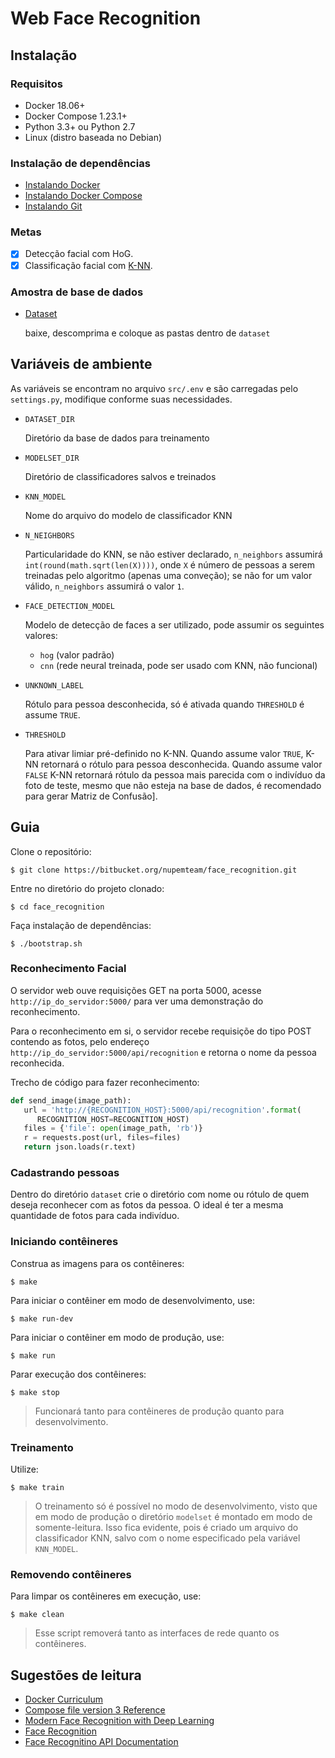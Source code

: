 # Web Face Recognition

## Instalação

### Requisitos

* Docker 18.06+
* Docker Compose 1.23.1+
* Python 3.3+ ou Python 2.7
* Linux (distro baseada no Debian)

### Instalação de dependências

* [Instalando Docker](https://docs.docker.com/v17.12/install/)
* [Instalando Docker Compose](https://docs.docker.com/v17.09/compose/install/)
* [Instalando Git](https://git-scm.com/book/pt-br/v1/Primeiros-passos-Instalando-Git)

### Metas

* [x] Detecção facial com HoG.
* [x] Classificação facial com [K-NN](www.computacaointeligente.com.br/algoritmos/knn-k-vizinhos-mais-proximos/).

### Amostra de base de dados

* [Dataset](https://drive.google.com/drive/folders/1QcVSeMT2tGXO-oMZkyBhuDGqBgmXRBmh?usp=sharing)
  
    baixe, descomprima e coloque as pastas dentro de `dataset`

## Variáveis de ambiente

As variáveis se encontram no arquivo `src/.env` e são carregadas pelo `settings.py`, modifique conforme suas necessidades.

* `DATASET_DIR`
  
   Diretório da base de dados para treinamento

* `MODELSET_DIR`
  
   Diretório de classificadores salvos e treinados

* `KNN_MODEL`
  
  Nome do arquivo do modelo de classificador KNN

* `N_NEIGHBORS`
  
  Particularidade do KNN, se não estiver declarado, `n_neighbors` assumirá
  `int(round(math.sqrt(len(X))))`, onde `X` é número de pessoas a serem treinadas pelo algoritmo (apenas uma conveção);
se não for um valor válido, `n_neighbors` assumirá
o valor `1`.

* `FACE_DETECTION_MODEL`
  
  Modelo de detecção de faces a ser utilizado, pode assumir os seguintes valores:
  * `hog` (valor padrão)
  * `cnn` (rede neural treinada, pode ser usado com KNN, não funcional)

* `UNKNOWN_LABEL`
  
  Rótulo para pessoa desconhecida, só é ativada quando `THRESHOLD` é assume `TRUE`.

* `THRESHOLD`
  
  Para ativar limiar pré-definido no K-NN. Quando assume valor `TRUE`, K-NN retornará o rótulo para pessoa desconhecida. Quando assume valor `FALSE` K-NN retornará rótulo da pessoa mais parecida com o indivíduo da foto de teste, mesmo que não esteja na base de dados, é recomendado para gerar Matriz de Confusão].

## Guia

Clone o repositório:

```console
$ git clone https://bitbucket.org/nupemteam/face_recognition.git
```

Entre no diretório do projeto clonado:

```console
$ cd face_recognition
```

Faça instalação de dependências:

```console
$ ./bootstrap.sh
```

### Reconhecimento Facial

O servidor web ouve requisições GET na porta 5000, acesse `http://ip_do_servidor:5000/` para ver uma
demonstração do reconhecimento.

Para o reconhecimento em si, o servidor recebe requisiçõe do tipo POST contendo as fotos, pelo endereço `http://ip_do_servidor:5000/api/recognition` e retorna o nome da pessoa reconhecida.

Trecho de código para fazer reconhecimento:

```python
def send_image(image_path):
   url = 'http://{RECOGNITION_HOST}:5000/api/recognition'.format(
      RECOGNITION_HOST=RECOGNITION_HOST)
   files = {'file': open(image_path, 'rb')}
   r = requests.post(url, files=files)
   return json.loads(r.text)
```

### Cadastrando pessoas

Dentro do diretório `dataset` crie o diretório com nome ou rótulo de quem deseja reconhecer
com as fotos da pessoa. O ideal é ter a mesma quantidade de fotos para cada indivíduo.

### Iniciando contêineres

Construa as imagens para os contêineres:

```console
$ make
```

Para iniciar o contêiner em modo de desenvolvimento, use:

```console
$ make run-dev
```

Para iniciar o contêiner em modo de produção, use:

```console
$ make run
```

Parar execução dos contêineres:

```console
$ make stop
```

> Funcionará tanto para contêineres de produção quanto para desenvolvimento.

### Treinamento

Utilize:

```console
$ make train
```

> O treinamento só é possível no modo de desenvolvimento, visto que em modo de produção
> o diretório `modelset` é montado em modo de somente-leitura. Isso fica evidente, pois é criado um arquivo do classificador KNN, salvo com o nome especificado pela variável `KNN_MODEL`.

### Removendo contêineres

Para limpar os contêineres em execução, use:

```console
$ make clean
```

> Esse script removerá tanto as interfaces de rede quanto os contêineres.

## Sugestões de leitura

* [Docker Curriculum](https://docker-curriculum.com/)
* [Compose file version 3 Reference](https://docs.docker.com/compose/compose-file/)
* [Modern Face Recognition with Deep Learning](https://medium.com/@ageitgey/machine-learning-is-fun-part-4-modern-face-recognition-with-deep-learning-c3cffc121d78)
* [Face Recognition](https://github.com/ageitgey/face_recognition)
* [Face Recognitino API Documentation](https://face-recognition.readthedocs.io/en/latest/face_recognition.html)
